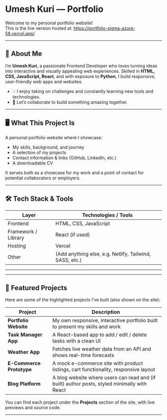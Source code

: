 # Umesh Kuri — Portfolio

Welcome to my personal portfolio website!  
This is the live version hosted at: https://portfolio-sigma-azure-58.vercel.app/

---

## 🚀 About Me

I’m **Umesh Kuri**, a passionate Frontend Developer who loves turning ideas into interactive and visually appealing web experiences. Skilled in **HTML, CSS, JavaScript, React**, and with exposure to **Python**, I build responsive, user-friendly web apps and websites.

- 💡 I enjoy taking on challenges and constantly learning new tools and technologies.  
- 🤝 Let’s collaborate to build something amazing together.

---

## 🖥️ What This Project Is

A personal portfolio website where I showcase:

- My skills, background, and journey  
- A selection of my projects  
- Contact information & links (GitHub, LinkedIn, etc.)  
- A downloadable CV  

It serves both as a showcase for my work and a point of contact for potential collaborators or employers.

---

## 🛠 Tech Stack & Tools

| Layer | Technologies / Tools |
|-------|------------------------|
| Frontend | HTML, CSS, JavaScript |
| Framework / Library | React (if used) |
| Hosting | Vercel |
| Other | (Add anything else, e.g. Netlify, Tailwind, SASS, etc.) |

---

---

## 📁 Featured Projects

Here are some of the highlighted projects I’ve built (also shown on the site):

| Project | Description |
|--------|-------------|
| **Portfolio Website** | My own responsive, interactive portfolio built to present my skills and work |
| **Task Manager App** | A React-based app to add / edit / delete tasks with a clean UI |
| **Weather App** | Fetches live weather data from an API and shows real-time forecasts |
| **E-Commerce Prototype** | A mock e-commerce site with product listings, cart functionality, responsive layout |
| **Blog Platform** | A blog website where users can read and (if built) author posts, styled minimally with React |

You can find each project under the **Projects** section of the site, with live previews and source code.

---



